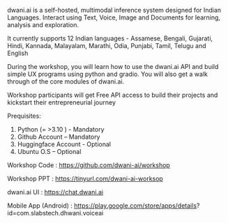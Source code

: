 dwani.ai is a self-hosted, multimodal inference system designed for Indian Languages. Interact
using Text, Voice, Image and Documents for learning, analysis and exploration.

It currently supports 12 Indian languages - Assamese, Bengali, Gujarati, Hindi, Kannada,
Malayalam, Marathi, Odia, Punjabi, Tamil, Telugu and English

During the workshop, you will learn how to use the dwani.ai API and build simple UX programs
using python and gradio. You will also get a walk through of the core modules of dwani.ai.

Workshop participants will get Free API access to build their projects and kickstart their
entrepreneurial journey

Prequisites:
1. Python (= >3.10 ) - Mandatory
2. Github Account – Mandatory
3. Huggingface Account - Optional
4. Ubuntu O.S – Optional

Workshop Code : https://github.com/dwani-ai/workshop

Workshop PPT : https://tinyurl.com/dwani-ai-worksop

dwani.ai UI : https://chat.dwani.ai

Mobile App (Android) : https://play.google.com/store/apps/details?
id=com.slabstech.dhwani.voiceai